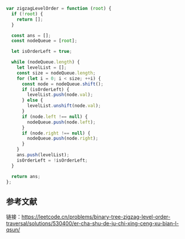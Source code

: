 ```js
var zigzagLevelOrder = function (root) {
  if (!root) {
    return [];
  }

  const ans = [];
  const nodeQueue = [root];

  let isOrderLeft = true;

  while (nodeQueue.length) {
    let levelList = [];
    const size = nodeQueue.length;
    for (let i = 0; i < size; ++i) {
      const node = nodeQueue.shift();
      if (isOrderLeft) {
        levelList.push(node.val);
      } else {
        levelList.unshift(node.val);
      }
      if (node.left !== null) {
        nodeQueue.push(node.left);
      }
      if (node.right !== null) {
        nodeQueue.push(node.right);
      }
    }
    ans.push(levelList);
    isOrderLeft = !isOrderLeft;
  }

  return ans;
};
```

## 参考文献

链接：https://leetcode.cn/problems/binary-tree-zigzag-level-order-traversal/solutions/530400/er-cha-shu-de-ju-chi-xing-ceng-xu-bian-l-qsun/
